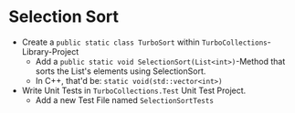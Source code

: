 # Selection Sort
- Create a `public static class TurboSort` within `TurboCollections`-Library-Project
  - Add a `public static void SelectionSort(List<int>)`-Method that sorts the List's elements using SelectionSort.
  - In C++, that'd be: `static void(std::vector<int>)`
- Write Unit Tests in `TurboCollections.Test` Unit Test Project.
  - Add a new Test File named `SelectionSortTests`

